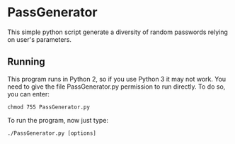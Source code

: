 PassGenerator
=============

This simple python script generate a diversity of random passwords relying on user's parameters.

Running
-------

This program runs in Python 2, so if you use Python 3 it may not work. You need to give the file PassGenerator.py permission to run directly. To do so, you can enter:

  `chmod 755 PassGenerator.py`

To run the program, now just type:

  `./PassGenerator.py [options]`
